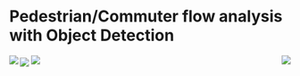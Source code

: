 #      Pedestrian/Commuter flow analysis with Object Detection

    
    
    
<img src="https://raw.githubusercontent.com/deeprajbasu/PedestrianFlowAnalysis/master/1.gif" align="left" >   
<img src="https://raw.githubusercontent.com/deeprajbasu/PedestrianFlowAnalysis/master/4.gif" align='center'>

    
    
<img src="https://raw.githubusercontent.com/deeprajbasu/PedestrianFlowAnalysis/master/2.gif" align="bottom-left" >   
<img src="https://raw.githubusercontent.com/deeprajbasu/PedestrianFlowAnalysis/master/3.gif" align='right'>
